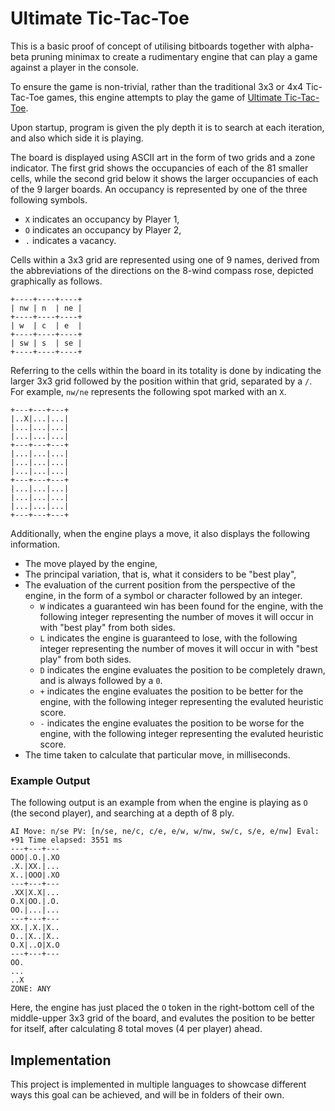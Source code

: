 # Ultimate Tic-Tac-Toe

This is a basic proof of concept of utilising bitboards together with alpha-beta pruning minimax to create a rudimentary engine that can play a game against a player in the console.

To ensure the game is non-trivial, rather than the traditional 3x3 or 4x4 Tic-Tac-Toe games, this engine attempts to play the game of [Ultimate Tic-Tac-Toe](https://en.wikipedia.org/wiki/Ultimate_tic-tac-toe).

Upon startup, program is given the ply depth it is to search at each iteration,
and also which side it is playing.

The board is displayed using ASCII art in the form of two grids and a zone indicator. The first grid shows the occupancies of each of the 81 smaller cells, while the second grid below it shows the larger occupancies of each of the 9 larger boards.
An occupancy is represented by one of the three following symbols.
* `X` indicates an occupancy by Player 1,
* `O` indicates an occupancy by Player 2,
* `.` indicates a vacancy.

Cells within a 3x3 grid are represented using one of 9 names, derived from the abbreviations of the directions on the 8-wind compass rose, depicted graphically as follows.
```
+----+----+----+
| nw | n  | ne |
+----+----+----+
| w  | c  | e  |
+----+----+----+
| sw | s  | se |
+----+----+----+
```

Referring to the cells within the board in its totality is done by indicating the larger 3x3 grid followed by the position within that grid, separated by a `/`. For example, `nw/ne` represents the following spot marked with an `X`.

```
+---+---+---+
|..X|...|...|
|...|...|...|
|...|...|...|
+---+---+---+
|...|...|...|
|...|...|...|
|...|...|...|
+---+---+---+
|...|...|...|
|...|...|...|
|...|...|...|
+---+---+---+
```

Additionally, when the engine plays a move, it also displays the following information.
* The move played by the engine,
* The principal variation, that is, what it considers to be "best play",
* The evaluation of the current position from the perspective of the engine,
  in the form of a symbol or character followed by an integer.
    * `W` indicates a guaranteed win has been found for the engine, with the following integer representing the number of moves it will occur in with "best play" from both sides.
    * `L` indicates the engine is guaranteed to lose, with the following integer representing the number of moves it will occur in with "best play" from both sides.
    * `D` indicates the engine evaluates the position to be completely drawn, and is always followed by a `0`.
    * `+` indicates the engine evaluates the position to be better for the engine, with the following integer representing the evaluted heuristic score.
    * `-` indicates the engine evaluates the position to be worse for the engine, with the following integer representing the evaluted heuristic score.
* The time taken to calculate that particular move, in milliseconds.

### Example Output
The following output is an example from when the engine is playing as `O` (the second player), and searching at a depth of 8 ply.
```
AI Move: n/se PV: [n/se, ne/c, c/e, e/w, w/nw, sw/c, s/e, e/nw] Eval: +91 Time elapsed: 3551 ms
---+---+---
OOO|.O.|.XO
.X.|XX.|...
X..|OOO|.XO
---+---+---
.XX|X.X|...
O.X|OO.|.O.
OO.|...|...
---+---+---
XX.|.X.|X..
O..|X..|X..
O.X|..O|X.O
---+---+---
OO.
...
..X
ZONE: ANY
```

Here, the engine has just placed the `O` token in the right-bottom cell of the middle-upper 3x3 grid of the board, and evalutes the position to be better for itself, after calculating 8 total moves (4 per player) ahead.

## Implementation

This project is implemented in multiple languages to showcase different ways this goal can be achieved, and will be in folders of their own.